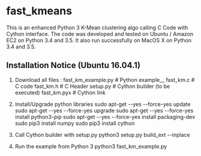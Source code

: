 # fast_kmeans
This is an enhanced Python 3 K-Mean clustering algo calling C Code with Cython interface. 
The code was developed and tested on Ubuntu / Amazon EC2 on Python 3.4 and 3.5.
It also run successfully on MacOS X on Python 3.4 and 3.5.

Installation Notice (Ubuntu 16.04.1)
------------------------------------

1. Download all files :
fast_km_example.py  # Python example__
fast_km.c           # C code
fast_km.h           # C Header
setup.py            # Cython builder (to be executed)
fast_km.pyx         # Cython link

2. Install/Upgrade python libraries
sudo apt-get --yes --force-yes update
sudo apt-get --yes --force-yes upgrade
sudo apt-get --yes --force-yes install python3-pip
sudo apt-get --yes --force-yes install packaging-dev
sudo pip3 install numpy
sudo pip3 install cython

3. Call Cython builder with setup.py
python3 setup.py build_ext --inplace

4. Run the example from Python 3
python3 fast_km_example.py
